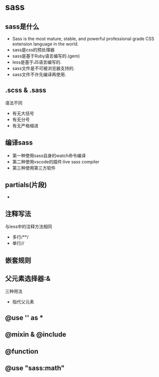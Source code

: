 # sass
## sass是什么
- Sass is the most mature, stable, and powerful professional grade CSS extension language in the world.
- sass是css的预处理器
- sass是基于Ruby语言编写的.(gem)
- less是基于JS语言编写的.
- sass文件是不可被浏览器支持的.
- sass文件不许先编译再使用.

## .scss & .sass
语法不同
- 有无大括号
- 有无分号
- 有无严格缩进

## 编译sass
- 第一种使用sass自身的watch命令编译
- 第二种使用vscode的插件:live sass compiler
- 第三种使用第三方软件

## partials(片段)
- 

## 注释写法
与less中的注释方法相同
- 多行/**/
- 单行//

## 嵌套规则

## 父元素选择器:&
三种用法
- 指代父元素

## @use '' as *

## @mixin & @include

## @function

## @use "sass:math"